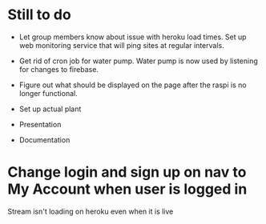 # Still to do

* Let group members know about issue with heroku load times.  Set up 
web monitoring service that will ping sites at regular intervals.

* Get rid of cron job for water pump.  Water pump is now used by listening
for changes to firebase.

* Figure out what should be displayed on the page after the raspi
is no longer functional.

* Set up actual plant

* Presentation

* Documentation


# Change login and sign up on nav to My Account when user is logged in

Stream isn't loading on heroku even when it is live

